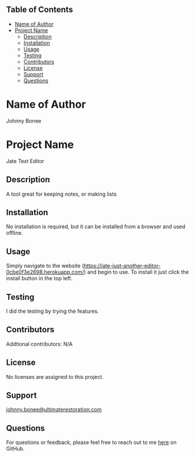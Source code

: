 
## Table of Contents
- [Name of Author](#name-of-author)
- [Project Name](#project-name)
  - [Description](#description)
  - [Installation](#installation)
  - [Usage](#usage)
  - [Testing](#testing)
  - [Contributors](#contributors)
  - [License](#license)
  - [Support](#support)
  - [Questions](#questions)

# Name of Author

Johnny Bonee

# Project Name

Jate Text Editor

## Description

A tool great for keeping notes, or making lists


## Installation

No installation is required, but it can be installed from a browser and used offline.

## Usage

Simply navigate to the website (https://jate-just-another-editor-0cbe0f3e2698.herokuapp.com/) and begin to use. To install it just click the install button in the top left.

## Testing

I did the testing by trying the features.

## Contributors

Addtional contributors: N/A

## License

No licenses are assigned to this project.

## Support

johnny.bonee@ultimaterestoration.com

## Questions

For questions or feedback, please feel free to reach out to me <a href="https://github.com/johnnyb90">here</a> on GitHub.
  